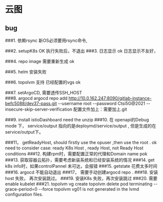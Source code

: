# 云图

## bug 
###1. 依赖rsync
   新OS必须要用rsync命令,

###2. setupK8s  OK 
   执行失败后，不退出
###3. 日志显示   ok 
   日志显示不友好，

###4. repo image 需要重新生成    ok 

###5. helm 安装失败

###6. topolvm 支持 已经配置的vgs     ok

###7. setArgoCD,  需要透传SSH_HOST   
###8. argocd 
argocd repo add http://10.0.162.247:8090/gitlab-instance-befc5088/dev37-pass.git --username root --password Ctsi5G@2021 --insecure-skip-server-verification
配置文件加上：需要加上.git

###9. install istioDashboard 
     need the unzip
###10. 在 openapi的Debug mode 下，  service/output  指向的是deploymd/service/output , 但是生成的在service/output下。

###11， getReadyHost,  should firstly use the opuser ,then use the root .     ok
       need to consider  case: ready K8s Host , ready Host,  not Ready Host conditions 
###12. 构建rpm时，需要配置正常的代理和Domain name   pok
###13. 获取容器云拓扑，需要考虑新装系统和已经安装系统的情况
###14. get k8s info时，如果controlPannel 未可达，会报错
###15.  getstate 花费太多时间
###16. argocd 不能自动退出
###17， 需要手动创建argocd repo .
###18. 安装host 失败， 再次安装跳过。
###19. 安装K8s 失败，再次安装跳过
###20.  需要enable kubelet
###21. topolvm vg create 
       topolvm  delete pod  terminating --grace-period=0 --force 
       topolvm vg01 is not generated in the lvmd configuration files.

